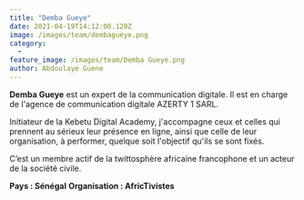 ```yaml
---
title: "Demba Gueye"
date: 2021-04-19T14:12:00.120Z
image: /images/team/dembagueye.png
category:
  - 
feature_image: /images/team/Demba Gueye.png
author: Abdoulaye Guene
---
```

**Demba Gueye** est un expert de la communication digitale. Il est en charge de l'agence de communication digitale AZERTY 1 SARL. 

Initiateur de la Kebetu Digital Academy, j'accompagne ceux et celles qui prennent au sérieux leur présence en ligne, ainsi que celle de leur organisation, à performer, quelque soit l'objectif qu'ils se sont fixés.

C’est un membre actif de la twittosphère africaine francophone et un acteur de la société civile.

**Pays : Sénégal**
**Organisation : AfricTivistes**